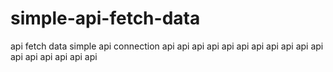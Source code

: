 # simple-api-fetch-data
api fetch data simple
api connection
api api api api api api api api api api api api api api api api api
 
